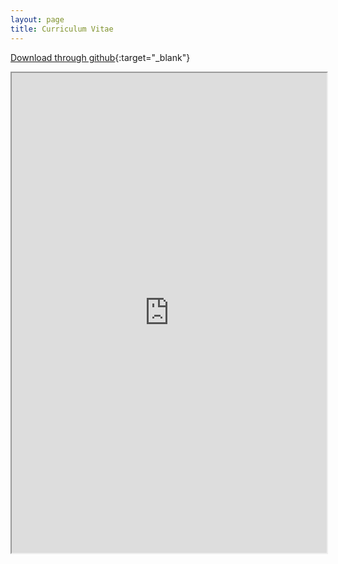 ```yaml
---
layout: page
title: Curriculum Vitae
---
```


[Download through github](/assets/pdf/yjzhu_cv.pdf){:target="_blank"} 

<div style="text-align: center"><iframe src="https://drive.google.com/file/d/1xVhVgMX3ME_CFazpkoYUKkGauzxT2432/preview" width="100%" height="768"></iframe>